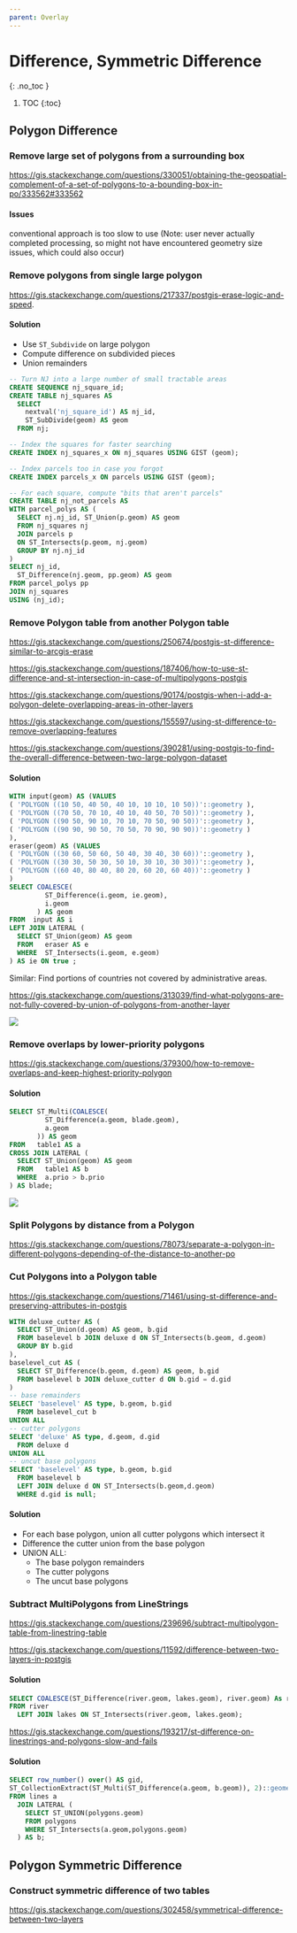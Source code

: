 ```yaml
---
parent: Overlay
---
```


# Difference, Symmetric Difference
{: .no_toc }

1. TOC
{:toc}

## Polygon Difference

### Remove large set of polygons from a surrounding box
https://gis.stackexchange.com/questions/330051/obtaining-the-geospatial-complement-of-a-set-of-polygons-to-a-bounding-box-in-po/333562#333562

#### Issues
conventional approach is too slow to use  (Note: user never actually completed processing, so might not have encountered geometry size issues, which could also occur)

### Remove polygons from single large polygon

<https://gis.stackexchange.com/questions/217337/postgis-erase-logic-and-speed>.  

#### Solution
* Use `ST_Subdivide` on large polygon
* Compute difference on subdivided pieces
* Union remainders

```sql
-- Turn NJ into a large number of small tractable areas
CREATE SEQUENCE nj_square_id;
CREATE TABLE nj_squares AS
  SELECT 
    nextval('nj_square_id') AS nj_id, 
    ST_SubDivide(geom) AS geom
  FROM nj;

-- Index the squares for faster searching
CREATE INDEX nj_squares_x ON nj_squares USING GIST (geom);

-- Index parcels too in case you forgot
CREATE INDEX parcels_x ON parcels USING GIST (geom);

-- For each square, compute "bits that aren't parcels"
CREATE TABLE nj_not_parcels AS
WITH parcel_polys AS (
  SELECT nj.nj_id, ST_Union(p.geom) AS geom
  FROM nj_squares nj
  JOIN parcels p
  ON ST_Intersects(p.geom, nj.geom)
  GROUP BY nj.nj_id
)
SELECT nj_id,
  ST_Difference(nj.geom, pp.geom) AS geom
FROM parcel_polys pp 
JOIN nj_squares
USING (nj_id);
```

### Remove Polygon table from another Polygon table
<https://gis.stackexchange.com/questions/250674/postgis-st-difference-similar-to-arcgis-erase>

<https://gis.stackexchange.com/questions/187406/how-to-use-st-difference-and-st-intersection-in-case-of-multipolygons-postgis>

<https://gis.stackexchange.com/questions/90174/postgis-when-i-add-a-polygon-delete-overlapping-areas-in-other-layers>

<https://gis.stackexchange.com/questions/155597/using-st-difference-to-remove-overlapping-features>

<https://gis.stackexchange.com/questions/390281/using-postgis-to-find-the-overall-difference-between-two-large-polygon-dataset>

#### Solution

```sql
WITH input(geom) AS (VALUES
( 'POLYGON ((10 50, 40 50, 40 10, 10 10, 10 50))'::geometry ),
( 'POLYGON ((70 50, 70 10, 40 10, 40 50, 70 50))'::geometry ),
( 'POLYGON ((90 50, 90 10, 70 10, 70 50, 90 50))'::geometry ),
( 'POLYGON ((90 90, 90 50, 70 50, 70 90, 90 90))'::geometry )
),
eraser(geom) AS (VALUES
( 'POLYGON ((30 60, 50 60, 50 40, 30 40, 30 60))'::geometry ),
( 'POLYGON ((30 30, 50 30, 50 10, 30 10, 30 30))'::geometry ),
( 'POLYGON ((60 40, 80 40, 80 20, 60 20, 60 40))'::geometry )
)
SELECT COALESCE(
         ST_Difference(i.geom, ie.geom),
         i.geom
       ) AS geom
FROM  input AS i
LEFT JOIN LATERAL (
  SELECT ST_Union(geom) AS geom
  FROM   eraser AS e
  WHERE  ST_Intersects(i.geom, e.geom)
) AS ie ON true ;
```

Similar: Find portions of countries not covered by administrative areas.

<https://gis.stackexchange.com/questions/313039/find-what-polygons-are-not-fully-covered-by-union-of-polygons-from-another-layer>

![](https://i.stack.imgur.com/0kFJj.png)

### Remove overlaps by lower-priority polygons
https://gis.stackexchange.com/questions/379300/how-to-remove-overlaps-and-keep-highest-priority-polygon

#### Solution

```sql
SELECT ST_Multi(COALESCE(
         ST_Difference(a.geom, blade.geom),
         a.geom
       )) AS geom
FROM   table1 AS a
CROSS JOIN LATERAL (
  SELECT ST_Union(geom) AS geom
  FROM   table1 AS b
  WHERE  a.prio > b.prio
) AS blade;
```

![](https://i.stack.imgur.com/W326R.png)


### Split Polygons by distance from a Polygon
<https://gis.stackexchange.com/questions/78073/separate-a-polygon-in-different-polygons-depending-of-the-distance-to-another-po>

### Cut Polygons into a Polygon table
<https://gis.stackexchange.com/questions/71461/using-st-difference-and-preserving-attributes-in-postgis>

```sql
WITH deluxe_cutter AS (
  SELECT ST_Union(d.geom) AS geom, b.gid
  FROM baselevel b JOIN deluxe d ON ST_Intersects(b.geom, d.geom)
  GROUP BY b.gid
),
baselevel_cut AS (
  SELECT ST_Difference(b.geom, d.geom) AS geom, b.gid
  FROM baselevel b JOIN deluxe_cutter d ON b.gid = d.gid
)
-- base remainders
SELECT 'baselevel' AS type, b.geom, b.gid
  FROM baselevel_cut b
UNION ALL
-- cutter polygons
SELECT 'deluxe' AS type, d.geom, d.gid
  FROM deluxe d
UNION ALL
-- uncut base polygons
SELECT 'baselevel' AS type, b.geom, b.gid
  FROM baselevel b 
  LEFT JOIN deluxe d ON ST_Intersects(b.geom,d.geom)
  WHERE d.gid is null;
```

#### Solution
* For each base polygon, union all cutter polygons which intersect it
* Difference the cutter union from the base polygon
* UNION ALL:
  * The base polygon remainders
  * The cutter polygons
  * The uncut base polygons

### Subtract MultiPolygons from LineStrings
<https://gis.stackexchange.com/questions/239696/subtract-multipolygon-table-from-linestring-table>

<https://gis.stackexchange.com/questions/11592/difference-between-two-layers-in-postgis>
#### Solution
```sql
SELECT COALESCE(ST_Difference(river.geom, lakes.geom), river.geom) As river_geom 
FROM river 
  LEFT JOIN lakes ON ST_Intersects(river.geom, lakes.geom);
```

https://gis.stackexchange.com/questions/193217/st-difference-on-linestrings-and-polygons-slow-and-fails



#### Solution
```sql
SELECT row_number() over() AS gid,
ST_CollectionExtract(ST_Multi(ST_Difference(a.geom, b.geom)), 2)::geometry(MultiLineString, 27700) as geom
FROM lines a
  JOIN LATERAL (
    SELECT ST_UNION(polygons.geom)
    FROM polygons
    WHERE ST_Intersects(a.geom,polygons.geom)
  ) AS b;
```

## Polygon Symmetric Difference

### Construct symmetric difference of two tables
https://gis.stackexchange.com/questions/302458/symmetrical-difference-between-two-layers


